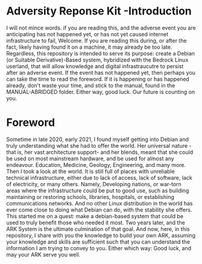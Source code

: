 # Adversity Reponse Kit -Introduction
I will not mince words. if you are reading this, and the adverse event you are anticipating has not happened yet, or has not yet caused internet infrastructure to fail, Welcome. If you are reading this during, or after the fact, likely having found it on a machine, it may already be too late. Regardless, this repository is intended to serve its purpose: create a Debian (or Suitable Derivative)-Based system, hybridized with the Bedrock Linux userland, that will allow knowledge and digital infrastraucutre to persist after an adverse event. If the event has not happened yet, then perhaps you can take the time to read the foreword. If it is happening or has happened already, don't waste your time, and stick to the manual, found in the MANUAL-ABRIDGED folder. Either way, good luck. Our future is counting on you. 


# Foreword
Sometime in late 2020, early 2021, I found myself getting into Debian and truly understanding what she had to offer the world. Her universal nature -that is, her vast architecture support- and her blends, meant that she could be used on most mainstream hardware, and be used for almost any endeavour. Education, Medicine, Geology, Engineering, and many more. Then I took a look at the world. It is still full of places with unreliable technical infrastructure, either due to lack of access, lack of software, lack of electricity, or many others. Namely, Developing nations, or war-torn areas where the infrastructure could be put to good use, such as building maintaining or restoring schools, libraries, hospitals, or establishing communications networks. And no other Linux distribution in the world has ever come close to doing what Debian can do, with the stability she offers. This started me on a quest: make a debian-based system that could be used to truly benefit those who needed it most. Two years later, and the ARK System is the ultimate culmination of that goal. And now, here, in this repository, I share with you the knowledge to build your own ARK, assuming your knowledge and skills are sufficient such that you can understand the information I am trying to convey to you. Either which way: Good luck, and may your ARK serve you well.   

